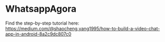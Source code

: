 # WhatsappAgora

Find the step-by-step tutorial here:
https://medium.com/@shaocheng.yang1995/how-to-build-a-video-chat-app-in-android-8a2c9dc807c0
